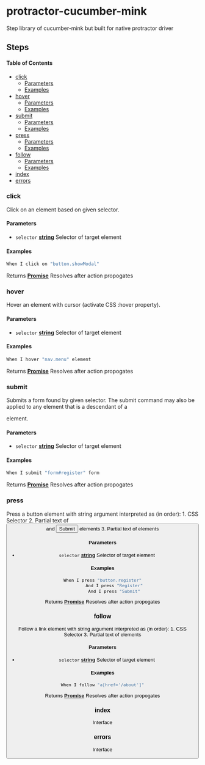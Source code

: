 # protractor-cucumber-mink

Step library of cucumber-mink but built for native protractor driver

## Steps

<!-- Generated by documentation.js. Update this documentation by updating the source code. -->

#### Table of Contents

-   [click](#click)
    -   [Parameters](#parameters)
    -   [Examples](#examples)
-   [hover](#hover)
    -   [Parameters](#parameters-1)
    -   [Examples](#examples-1)
-   [submit](#submit)
    -   [Parameters](#parameters-2)
    -   [Examples](#examples-2)
-   [press](#press)
    -   [Parameters](#parameters-3)
    -   [Examples](#examples-3)
-   [follow](#follow)
    -   [Parameters](#parameters-4)
    -   [Examples](#examples-4)
-   [index](#index)
-   [errors](#errors)

### click

Click on an element based on given selector.

#### Parameters

-   `selector` **[string](https://developer.mozilla.org/docs/Web/JavaScript/Reference/Global_Objects/String)** Selector of target element

#### Examples

```javascript
When I click on "button.showModal"
```

Returns **[Promise](https://developer.mozilla.org/docs/Web/JavaScript/Reference/Global_Objects/Promise)** Resolves after action propogates

### hover

Hover an element with cursor (activate CSS :hover property).

#### Parameters

-   `selector` **[string](https://developer.mozilla.org/docs/Web/JavaScript/Reference/Global_Objects/String)** Selector of target element

#### Examples

```javascript
When I hover "nav.menu" element
```

Returns **[Promise](https://developer.mozilla.org/docs/Web/JavaScript/Reference/Global_Objects/Promise)** Resolves after action propogates

### submit

Submits a form found by given selector. The submit command may also be applied to any element that is a descendant of a <form> element.

#### Parameters

-   `selector` **[string](https://developer.mozilla.org/docs/Web/JavaScript/Reference/Global_Objects/String)** Selector of target element

#### Examples

```javascript
When I submit "form#register" form
```

Returns **[Promise](https://developer.mozilla.org/docs/Web/JavaScript/Reference/Global_Objects/Promise)** Resolves after action propogates

### press

Press a button element with string argument interpreted as (in order):
  1\. CSS Selector
  2\. Partial text of <button> and <input type="submit"> elements
  3\. Partial text of <a> elements

#### Parameters

-   `selector` **[string](https://developer.mozilla.org/docs/Web/JavaScript/Reference/Global_Objects/String)** Selector of target element

#### Examples

```javascript
When I press "button.register"
         And I press "Register"
         And I press "Submit"
```

Returns **[Promise](https://developer.mozilla.org/docs/Web/JavaScript/Reference/Global_Objects/Promise)** Resolves after action propogates

### follow

Follow a link element with string argument interpreted as (in order):
  1\. CSS Selector
  3\. Partial text of <a> elements

#### Parameters

-   `selector` **[string](https://developer.mozilla.org/docs/Web/JavaScript/Reference/Global_Objects/String)** Selector of target element

#### Examples

```javascript
When I follow "a[href='/about']"
```

Returns **[Promise](https://developer.mozilla.org/docs/Web/JavaScript/Reference/Global_Objects/Promise)** Resolves after action propogates

### index

Interface

### errors

Interface
